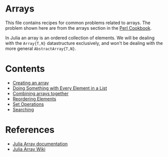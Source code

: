 # Arrays

This file contains recipes for common problems related to arrays. The problem shown here are from the arrays section in the [Perl Cookbook](http://docstore.mik.ua/orelly/perl/cookbook/ch04_01.htm).

In Julia an array is an ordered collection of elements. We will be dealing with the `Array{T,N}` datastructure exclusively, and won't be dealing with the more general `AbstractArray{T,N}`.

# Contents
- [Creating an array](https://github.com/pranavtbhat/JuliaCookbook/blob/master/creating.md)
- [Doing Something with Every Element in a List](https://github.com/pranavtbhat/JuliaCookbook/blob/master/map.md)
- [Combining arrays together](https://github.com/pranavtbhat/JuliaCookbook/blob/master/append.md)
- [Reordering Elements](https://github.com/pranavtbhat/JuliaCookbook/blob/master/reorder.md)
- [Set Operations](https://github.com/pranavtbhat/JuliaCookbook/blob/master/setlike.md)
- [Searching](https://github.com/pranavtbhat/JuliaCookbook/blob/master/search.md)

# References
- [Julia Array documentation](http://docs.julialang.org/en/release-0.5/stdlib/arrays/)
- [Julia Array Wiki](https://en.wikibooks.org/wiki/Introducing_Julia/Arrays_and_tuples)
